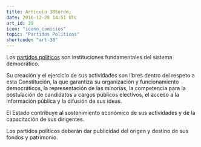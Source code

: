 ```yaml
---
title: Artículo 38&ordm;
date: 2016-12-28 14:51 UTC
art_id: 39
icon: "icono_comicios"
topic: "Partidos Políticos"
shortcode: "art-38"
---
```

Los [partidos políticos](http://es.wikipedia.org/wiki/Partido_pol%C3%ADtico) son instituciones fundamentales del sistema democrático.

Su creación y el ejercicio de sus actividades son libres dentro del respeto a esta Constitución, la que garantiza su organización y funcionamiento democráticos, la representación de las minorías, la competencia para la postulación de candidatos a cargos públicos electivos, el acceso a la información pública y la difusión de sus ideas.

El Estado contribuye al sostenimiento económico de sus actividades y de la capacitación de sus dirigentes.

Los partidos políticos deberán dar publicidad del origen y destino de sus fondos y patrimonio.
